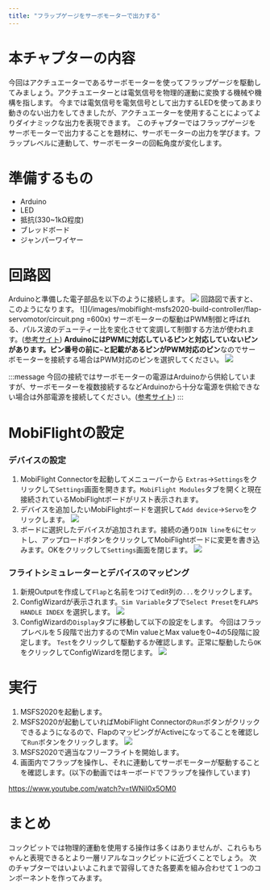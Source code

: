 ```yaml
---
title: "フラップゲージをサーボモーターで出力する"
---
```

# 本チャプターの内容
今回はアクチュエーターであるサーボモーターを使ってフラップゲージを駆動してみましょう。アクチュエーターとは電気信号を物理的運動に変換する機械や機構を指します。
今までは電気信号を電気信号として出力するLEDを使ってあまり動きのない出力をしてきましたが、アクチュエーターを使用することによってよりダイナミックな出力を表現できます。
このチャプターではフラップゲージをサーボモーターで出力することを題材に、サーボモーターの出力を学びます。フラップレベルに連動して、サーボモーターの回転角度が変化します。

# 準備するもの
- Arduino
- LED
- 抵抗(330~1kΩ程度)
- ブレッドボード
- ジャンパーワイヤー

# 回路図
Arduinoと準備した電子部品を以下のように接続します。
![](/images/mobiflight-msfs2020-build-controller/flap-servomotor/breadboard.png)
回路図で表すと、このようになります。
![](/images/mobiflight-msfs2020-build-controller/flap-servomotor/circuit.png =600x)
サーボモーターの駆動はPWM制御と呼ばれる、パルス波のデューティー比を変化させて変調して制御する方法が使われます。([参考サイト](https://monoist.itmedia.co.jp/mn/articles/0706/06/news132.html))
**ArduinoにはPWMに対応しているピンと対応していないピンがあります。ピン番号の前に`~`と記載があるピンがPWM対応のピン**なのでサーボモーターを接続する場合はPWM対応のピンを選択してください。
![](/images/mobiflight-msfs2020-build-controller/flap-servomotor/pwm.png)

:::message
今回の接続ではサーボモーターの電源はArduinoから供給していますが、サーボモーターを複数接続するなどArduinoから十分な電源を供給できない場合は外部電源を接続してください。([参考サイト](https://takawo.hatenablog.com/entry/2017/08/22/193251))
:::


# MobiFlightの設定
### デバイスの設定
1. MobiFlight Connectorを起動してメニューバーから `Extras`→`Settings`をクリックして`Settings`画面を開きます。`MobiFlight Modules`タブを開くと現在接続されているMobiFlightボードがリスト表示されます。
1. デバイスを追加したいMobiFlightボードを選択して`Add device`→`Servo`をクリックします。
![](/images/mobiflight-msfs2020-build-controller/flap-servomotor/1.png)
1. ボードに選択したデバイスが追加されます。接続の通り`DIN line`を`6`にセットし、アップロードボタンをクリックしてMobiFlightボードに変更を書き込みます。OKをクリックして`Settings`画面を閉じます。
![](/images/mobiflight-msfs2020-build-controller/flap-servomotor/2.png)
### フライトシミュレーターとデバイスのマッピング
1. 新規Outputを作成して`Flap`と名前をつけてedit列の`...`をクリックします。
1. ConfigWizardが表示されます。`Sim Variable`タブで`Select Preset`を`FLAPS HANDLE INDEX` を選択します。
![](/images/mobiflight-msfs2020-build-controller/flap-servomotor/101.png)
1.  ConfigWizardの`Display`タブに移動して以下の設定をします。
今回はフラップレベルを５段階で出力するのでMin valueとMax valueを0~4の5段階に設定します。
`Test`をクリックして駆動するか確認します。正常に駆動したら`OK`をクリックしてConfigWizardを閉じます。
![](/images/mobiflight-msfs2020-build-controller/flap-servomotor/102.png)

# 実行
1. MSFS2020を起動します。
1. MSFS2020が起動していればMobiFlight Connectorの`Run`ボタンがクリックできるようになるので、FlapのマッピングがActiveになってることを確認して`Run`ボタンをクリックします。
![](/images/mobiflight-msfs2020-build-controller/flap-servomotor/201.png)
1. MSFS2020で適当なフリーフライトを開始します。
1. 画面内でフラップを操作し、それに連動してサーボモーターが駆動することを確認します。(以下の動画ではキーボードでフラップを操作しています)

https://www.youtube.com/watch?v=tWNil0x5OM0

# まとめ
コックピットでは物理的運動を使用する操作は多くはありませんが、これらもちゃんと表現できるとより一層リアルなコックピットに近づくことでしょう。
次のチャプターではいよいよこれまで習得してきた各要素を組み合わせて１つのコンポーネントを作ってみます。
